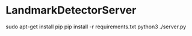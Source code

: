 # LandmarkDetectorServer
sudo apt-get install pip
pip install -r requirements.txt
python3 ./server.py 
